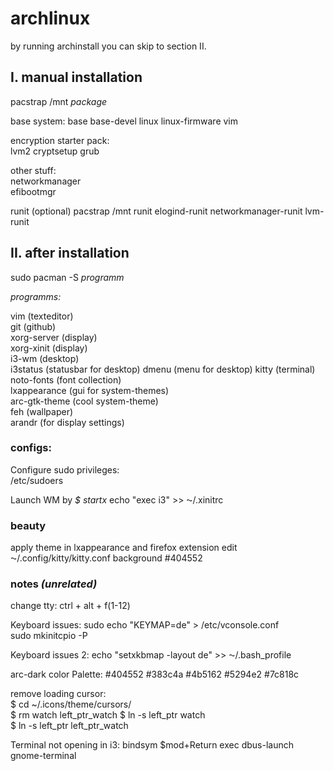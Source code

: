 # archlinux
by running archinstall you can skip to section II.


## I. manual installation

pacstrap /mnt *package*  
  
base system:
base base-devel linux linux-firmware vim  

encryption starter pack:   
lvm2 cryptsetup grub  

other stuff:  
networkmanager  
efibootmgr   

runit (optional) 
pacstrap /mnt runit elogind-runit networkmanager-runit lvm-runit   




## II. after installation
sudo pacman -S *programm*

*programms:*  

vim (texteditor)   
git (github)    
xorg-server (display)  
xorg-xinit (display)   
i3-wm (desktop)  
i3status (statusbar for desktop)
dmenu (menu for desktop)
kitty (terminal)   
noto-fonts (font collection)   
lxappearance (gui for system-themes)   
arc-gtk-theme (cool system-theme)  
feh (wallpaper)  
arandr (for display settings)  
  
  
### configs:

Configure sudo privileges:  
/etc/sudoers

Launch WM by *$ startx*
echo "exec i3" >> ⁓/.xinitrc   
 
### beauty
apply theme in lxappearance and firefox extension
edit ⁓/.config/kitty/kitty.conf
background #404552

### notes *(unrelated)*
change tty:
ctrl + alt + f(1-12)  

Keyboard issues:
sudo echo "KEYMAP=de" > /etc/vconsole.conf  
sudo mkinitcpio -P  

Keyboard issues 2:
echo "setxkbmap -layout de" >> ⁓/.bash_profile

arc-dark color Palette:
#404552
#383c4a
#4b5162
#5294e2
#7c818c

remove loading cursor:  
$ cd ~/.icons/theme/cursors/  
$ rm watch left_ptr_watch
$ ln -s left_ptr watch  
$ ln -s left_ptr left_ptr_watch

Terminal not opening in i3:
bindsym $mod+Return exec dbus-launch gnome-terminal


